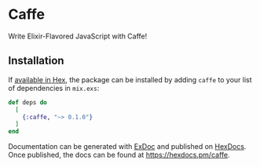 # Caffe

Write Elixir-Flavored JavaScript with Caffe!

## Installation

If [available in Hex](https://hex.pm/docs/publish), the package can be installed
by adding `caffe` to your list of dependencies in `mix.exs`:

```elixir
def deps do
  [
    {:caffe, "~> 0.1.0"}
  ]
end
```

Documentation can be generated with [ExDoc](https://github.com/elixir-lang/ex_doc)
and published on [HexDocs](https://hexdocs.pm). Once published, the docs can
be found at <https://hexdocs.pm/caffe>.

